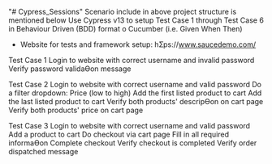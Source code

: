 "# Cypress_Sessions" 
Scenario include in above project structure is mentioned below
Use Cypress v13 to setup Test Case 1 through Test Case 6 in Behaviour Driven (BDD) format
o Cucumber (i.e. Given When Then)
- Website for tests and framework setup: hƩps://www.saucedemo.com/

Test Case 1
Login to website with correct username and invalid password
Verify password validaƟon message

Test Case 2
Login to website with correct username and valid password
Do a filter dropdown: Price (low to high)
Add the first listed product to cart
Add the last listed product to cart
Verify both products' descripƟon on cart page
Verify both products' price on cart page

Test Case 3
Login to website with correct username and valid password
Add a product to cart
Do checkout via cart page
Fill in all required informaƟon
Complete checkout
Verify checkout is completed
Verify order dispatched message
